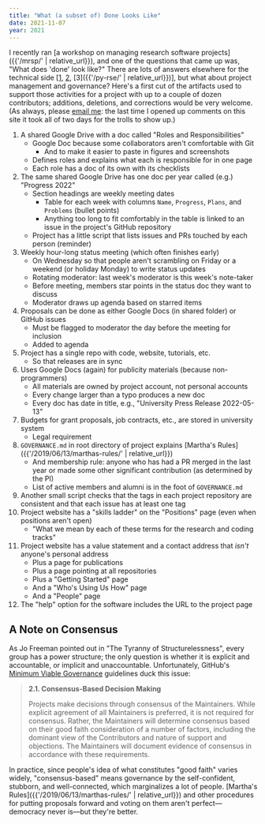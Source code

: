 ```yaml
---
title: "What (a subset of) Done Looks Like"
date: 2021-11-07
year: 2021
---
```


I recently ran [a workshop on managing research software projects]({{'/mrsp/' | relative_url}}),
and one of the questions that came up was,
"What does 'done' look like?"
There are lots of answers elsewhere for the technical side
[[1](https://journals.plos.org/plosbiology/article?id=10.1371/journal.pbio.1001745),
[2](https://journals.plos.org/ploscompbiol/article?id=10.1371/journal.pcbi.1005510),
[3]({{'/py-rse/' | relative_url}})],
but what about project management and governance?
Here's a first cut of the artifacts used to support those activities
for a project with up to a couple of dozen contributors;
additions, deletions, and corrections would be very welcome.
(As always, please [email me](mailto:{{site.author.email}}):
the last time I opened up comments on this site
it took all of two days for the trolls to show up.)

<div class="tightlist" markdown=1>

1.  A shared Google Drive with a doc called "Roles and Responsibilities"
    -   Google Doc because some collaborators aren't comfortable with Git
        -   And to make it easier to paste in figures and screenshots
    -   Defines roles and explains what each is responsible for in one page
    -   Each role has a doc of its own with its checklists
1.  The same shared Google Drive has one doc per year called (e.g.) "Progress 2022"
    -   Section headings are weekly meeting dates
        -   Table for each week with columns `Name`, `Progress`, `Plans`, and `Problems` (bullet points)
        -   Anything too long to fit comfortably in the table is linked to an issue in the project's GitHub repository
    -   Project has a little script that lists issues and PRs touched by each person (reminder)
1.  Weekly hour-long status meeting (which often finishes early)
    -   On Wednesday so that people aren't scrambling on Friday or a weekend (or holiday Monday) to write status updates
    -   Rotating moderator: last week's moderator is this week's note-taker
    -   Before meeting, members star points in the status doc they want to discuss
    -   Moderator draws up agenda based on starred items
1.  Proposals can be done as either Google Docs (in shared folder) or GitHub issues
    -   Must be flagged to moderator the day before the meeting for inclusion
    -   Added to agenda
1.  Project has a single repo with code, website, tutorials, etc.
    -   So that releases are in sync
1.  Uses Google Docs (again) for publicity materials (because non-programmers)
    -   All materials are owned by project account, not personal accounts
    -   Every change larger than a typo produces a new doc
    -   Every doc has date in title, e.g., "University Press Release 2022-05-13"
1.  Budgets for grant proposals, job contracts, etc., are stored in university system
    -   Legal requirement
1.  `GOVERNANCE.md` in root directory of project explains [Martha's Rules]({{'/2019/06/13/marthas-rules/' | relative_url}})
    -   And membership rule:
        anyone who has had a PR merged in the last year or made some other significant contribution (as determined by the PI)
    -   List of active members and alumni is in the foot of `GOVERNANCE.md`
1.  Another small script checks that the tags in each project repository are consistent
    and that each issue has at least one tag
1.  Project website has a "skills ladder" on the "Positions" page (even when positions aren't open)
    -   "What we mean by each of these terms for the research and coding tracks"
1.  Project website has a value statement and a contact address that *isn't* anyone's personal address
    -   Plus a page for publications
    -   Plus a page pointing at all repositories
    -   Plus a "Getting Started" page
    -   And a "Who's Using Us How" page
    -   And a "People" page
1.  The "help" option for the software includes the URL to the project page

</div>

## A Note on Consensus

As Jo Freeman pointed out in "The Tyranny of Structurelessness", every group has a power structure;
the only question is whether it is explicit and accountable, or implicit and unaccountable.
Unfortunately,
GitHub's [Minimum Viable Governance](https://github.com/github/MVG) guidelines duck this issue:

> **2.1. Consensus-Based Decision Making**
>
> Projects make decisions through consensus of the Maintainers.
> While explicit agreement of all Maintainers is preferred, it is not required for consensus.
> Rather, the Maintainers will determine consensus based on their good faith consideration of a number of factors,
> including the dominant view of the Contributors and nature of support and objections.
> The Maintainers will document evidence of consensus in accordance with these requirements.

In practice,
since people's idea of what constitutes "good faith" varies widely,
"consensus-based" means governance by the self-confident, stubborn, and well-connected,
which marginalizes a lot of people.
[Martha's Rules]({{'/2019/06/13/marthas-rules/' | relative_url}}) and other procedures
for putting proposals forward and voting on them aren't perfect—democracy never is—but
they're better.
